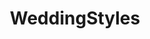 ---
address: Kanaal 6
title: WeddingStyles
city: Capelle aan den IJssel
zip: 2903 LS
country: Netherlands
lat: 51.936177
lng: 4.581503
phone: 010-4505867
email: info@weddingstyles.nl
url: http://www.weddingstyles.nl
---